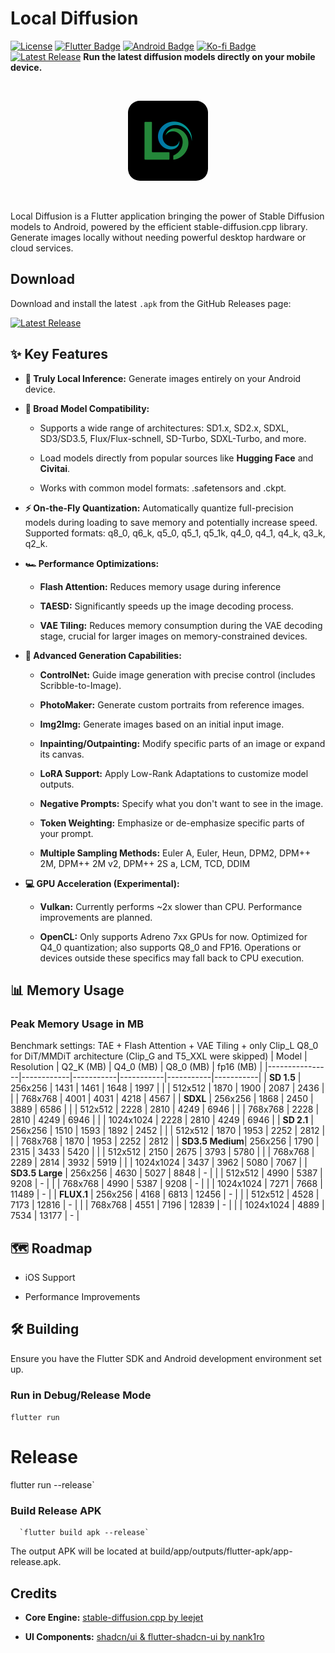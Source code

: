 
# Local Diffusion
[![License](https://img.shields.io/badge/License-Apache%202.0-blue.svg)](https://opensource.org/licenses/Apache-2.0) [![Flutter Badge](https://img.shields.io/badge/Flutter-%2302569B.svg?style=flat&logo=Flutter&logoColor=white)](https://flutter.dev) [![Android Badge](https://img.shields.io/badge/Android-3DDC84?style=flat&logo=android&logoColor=white)](https://developer.android.com) [![Ko-fi Badge](https://img.shields.io/badge/Ko--fi-F16061?style=flat&logo=ko-fi&logoColor=white)](https://ko-fi.com/rmatif)
[![Latest Release](https://img.shields.io/github/v/release/rmatif/Local-Diffusion?label=Latest%20Release&color=brightgreen)](https://github.com/rmatif/Local-Diffusion/releases/latest)
**Run the latest diffusion models directly on your mobile device.**

<br> 
<p align="center"> 
  <img src="assets/icon/icon.png" alt="App Icon" width="128" style="border-radius: 15%;"> 
</p>
<br>

Local Diffusion is a Flutter application bringing the power of Stable Diffusion models to Android, powered by the efficient stable-diffusion.cpp library. Generate images locally without needing powerful desktop hardware or cloud services.

## Download

Download and install the latest `.apk` from the GitHub Releases page:

[![Latest Release](https://img.shields.io/github/v/release/rmatif/Local-Diffusion?label=Download%20Latest%20APK&color=brightgreen)](https://github.com/rmatif/Local-Diffusion/releases/latest)

## ✨ Key Features

-   **📱 Truly Local Inference:** Generate images entirely on your Android device.
    
-   **🚀 Broad Model Compatibility:**
    
    -   Supports a wide range of architectures: SD1.x, SD2.x, SDXL, SD3/SD3.5, Flux/Flux-schnell, SD-Turbo, SDXL-Turbo, and more.
        
    -   Load models directly from popular sources like **Hugging Face** and **Civitai**.
        
    -   Works with common model formats: .safetensors and .ckpt.
        
-   **⚡ On-the-Fly Quantization:** Automatically quantize full-precision models during loading to save memory and potentially increase speed. Supported formats: q8_0, q6_k, q5_0, q5_1, q5_1k, q4_0, q4_1, q4_k, q3_k, q2_k.
    
-   **🏎️ Performance Optimizations:**
    
    -   **Flash Attention:** Reduces memory usage during inference 
        
    -   **TAESD:** Significantly speeds up the image decoding process.
        
    -   **VAE Tiling:** Reduces memory consumption during the VAE decoding stage, crucial for larger images on memory-constrained devices.
  
        
-   **🎨 Advanced Generation Capabilities:**
    
    -   **ControlNet:** Guide image generation with precise control (includes Scribble-to-Image).
        
    -   **PhotoMaker:** Generate custom portraits from reference images.
        
    -   **Img2Img:** Generate images based on an initial input image.
        
    -   **Inpainting/Outpainting:** Modify specific parts of an image or expand its canvas.
        
    -   **LoRA Support:** Apply Low-Rank Adaptations to customize model outputs.
        
    -   **Negative Prompts:** Specify what you don't want to see in the image.
        
    -   **Token Weighting:** Emphasize or de-emphasize specific parts of your prompt.
        
    -   **Multiple Sampling Methods:** Euler A, Euler, Heun, DPM2, DPM++ 2M, DPM++ 2M v2, DPM++ 2S a, LCM, TCD, DDIM
        
-   **💻 GPU Acceleration (Experimental):**
    
    -   **Vulkan:** Currently performs ~2x slower than CPU. Performance improvements are planned.
        
    -   **OpenCL:** Only supports Adreno 7xx GPUs for now. Optimized for Q4_0 quantization; also supports Q8_0 and FP16. Operations or devices outside these specifics may fall back to CPU execution.
        
    

## 📊 Memory Usage


### Peak Memory Usage in MB
 Benchmark settings: TAE + Flash Attention + VAE Tiling + only Clip_L Q8_0 for DiT/MMDiT architecture (Clip_G and T5_XXL were skipped)
| Model          | Resolution | Q2_K (MB) | Q4_0 (MB) | Q8_0 (MB) | fp16 (MB) |
|----------------|------------|-----------|-----------|-----------|-----------|
| **SD 1.5**     | 256x256    | 1431      | 1461      | 1648      | 1997      |
|                | 512x512    | 1870      | 1900      | 2087      | 2436      |
|                | 768x768    | 4001      | 4031      | 4218      | 4567      |
| **SDXL**       | 256x256    | 1868      | 2450      | 3889      | 6586      |
|                | 512x512    | 2228      | 2810      | 4249      | 6946      |
|                | 768x768    | 2228      | 2810      | 4249      | 6946      |
|                | 1024x1024  | 2228      | 2810      | 4249      | 6946      |
| **SD 2.1**     | 256x256    | 1510      | 1593      | 1892      | 2452      |
|                | 512x512    | 1870      | 1953      | 2252      | 2812      |
|                | 768x768    | 1870      | 1953      | 2252      | 2812      |
| **SD3.5 Medium**| 256x256    | 1790      | 2315      | 3433      | 5420      |
|                | 512x512    | 2150      | 2675      | 3793      | 5780      |
|                | 768x768    | 2289      | 2814      | 3932      | 5919      |
|                | 1024x1024  | 3437     | 3962      | 5080      | 7067      |
| **SD3.5 Large** | 256x256    | 4630      | 5027      | 8848      | -         |
|                | 512x512    | 4990      | 5387      | 9208      | -         |
|                | 768x768    | 4990      | 5387      | 9208      | -         |
|                | 1024x1024  | 7271      | 7668      | 11489     | -         |
| **FLUX.1**     | 256x256    | 4168      | 6813      | 12456     | -         |
|                | 512x512    | 4528      | 7173      | 12816     | -         |
|                | 768x768    | 4551      | 7196      | 12839     | -         |
|                | 1024x1024  | 4889      | 7534      | 13177     | -         |

## 🗺️ Roadmap

-   iOS Support
    
-   Performance Improvements
    

## 🛠️ Building

Ensure you have the Flutter SDK and Android development environment set up.

### Run in Debug/Release Mode

`flutter run`

# Release
flutter run --release`
    

### Build Release APK

      `flutter build apk --release`
    
The output APK will be located at build/app/outputs/flutter-apk/app-release.apk.

## Credits

-   **Core Engine:**  [stable-diffusion.cpp by leejet](https://www.google.com/url?sa=E&q=https%3A%2F%2Fgithub.com%2Fleejet%2Fstable-diffusion.cpp)
    
-   **UI Components:**  [shadcn/ui & flutter-shadcn-ui by nank1ro](https://www.google.com/url?sa=E&q=https%3A%2F%2Fgithub.com%2Fnank1ro%2Fflutter-shadcn-ui)